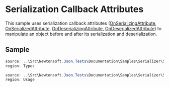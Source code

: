 ﻿# Serialization Callback Attributes

This sample uses serialization callback attributes  ([OnSerializingAttribute](T:System.Runtime.Serialization.OnSerializingAttribute), [OnSerializedAttribute](T:System.Runtime.Serialization.OnSerializedAttribute), [OnDeserializingAttribute](T:System.Runtime.Serialization.OnDeserializingAttribute), [OnDeserializedAttribute](T:System.Runtime.Serialization.OnDeserializedAttribute)) to manipulate an object before and after its serialization and deserialization.

## Sample

```csharp Types
source: ..\Src\Newtonsoft.Json.Tests\Documentation\Samples\Serializer\SerializationCallbackAttributes.cs
region: Types
```

```csharp Usage
source: ..\Src\Newtonsoft.Json.Tests\Documentation\Samples\Serializer\SerializationCallbackAttributes.cs
region: Usage
```
